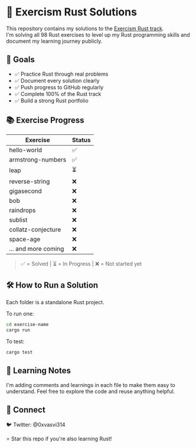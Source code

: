 # 🦀 Exercism Rust Solutions

This repository contains my solutions to the [Exercism Rust track](https://exercism.org/tracks/rust).  
I'm solving all 98 Rust exercises to level up my Rust programming skills and document my learning journey publicly.


## 🚀 Goals

- ✅ Practice Rust through real problems
- ✅ Document every solution clearly
- ✅ Push progress to GitHub regularly
- ✅ Complete 100% of the Rust track
- ✅ Build a strong Rust portfolio


## 📚 Exercise Progress

| Exercise               | Status |
|------------------------|--------|
| hello-world            | ✅     |
| armstrong-numbers      | ✅     |
| leap                   | ⏳     |
| reverse-string         | ❌     |
| gigasecond             | ❌     |
| bob                    | ❌     |
| raindrops              | ❌     |
| sublist                | ❌     |
| collatz-conjecture     | ❌     |
| space-age              | ❌     |
| ... and more coming    | ❌     |

> ✅ = Solved | ⏳ = In Progress | ❌ = Not started yet


## 🛠️ How to Run a Solution

Each folder is a standalone Rust project.  

To run one:

```bash
cd exercise-name
cargo run
```

To test:

```bash
cargo test
```

## 🧠 Learning Notes
I'm adding comments and learnings in each file to make them easy to understand.
Feel free to explore the code and reuse anything helpful.


## 👋 Connect
🐦 Twitter: @0xvasvi314



⭐️ Star this repo if you're also learning Rust!
